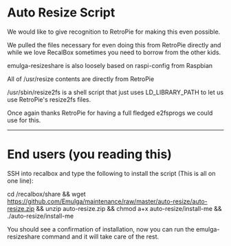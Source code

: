 # Auto Resize Script
We would like to give recognition to RetroPie for making this even possible.

We pulled the files necessary for even doing this from RetroPie directly and while we love RecalBox sometimes you need to borrow from the other kids.

emulga-resizeshare is also loosely based on raspi-config from Raspbian

All of /usr/resize contents are directly from RetroPie

/usr/sbin/resize2fs is a shell script that just uses LD_LIBRARY_PATH to let us use RetroPie's resize2fs files.

Once again thanks RetroPie for having a full fledged e2fsprogs we could use for this.

--------------------------------------------------------------------------------------------------------------------------------

# End users (you reading this)

SSH into recalbox and type the following to install the script (This is all on one line):

cd /recalbox/share && wget https://github.com/Emulga/maintenance/raw/master/auto-resize/auto-resize.zip && unzip auto-resize.zip && chmod a+x auto-resize/install-me && ./auto-resize/install-me

You should see a confirmation of installation, now you can run the emulga-resizeshare command and it will take care of the rest.